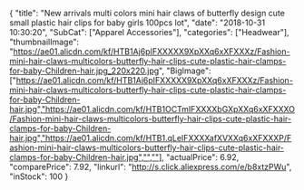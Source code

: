 {
	"title": "New arrivals multi colors mini hair claws of butterfly design cute small plastic hair clips for baby girls 100pcs lot",
	"date": "2018-10-31 10:30:20",
	"SubCat": ["Apparel Accessories"],
	"categories": ["Headwear"],
	"thumbnailImage": "https://ae01.alicdn.com/kf/HTB1Aj6pIFXXXXX9XpXXq6xXFXXXz/Fashion-mini-hair-claws-multicolors-butterfly-hair-clips-cute-plastic-hair-clamps-for-baby-Children-hair.jpg_220x220.jpg",
	"BigImage": ["https://ae01.alicdn.com/kf/HTB1Aj6pIFXXXXX9XpXXq6xXFXXXz/Fashion-mini-hair-claws-multicolors-butterfly-hair-clips-cute-plastic-hair-clamps-for-baby-Children-hair.jpg","https://ae01.alicdn.com/kf/HTB1OCTmIFXXXXbGXpXXq6xXFXXXO/Fashion-mini-hair-claws-multicolors-butterfly-hair-clips-cute-plastic-hair-clamps-for-baby-Children-hair.jpg","https://ae01.alicdn.com/kf/HTB1.qLeIFXXXXafXVXXq6xXFXXXP/Fashion-mini-hair-claws-multicolors-butterfly-hair-clips-cute-plastic-hair-clamps-for-baby-Children-hair.jpg","",""],
	"actualPrice": 6.92,
	"comparePrice": 7.92,
	"linkurl": "http://s.click.aliexpress.com/e/b8xtzPWu",
	"inStock": 100
}

